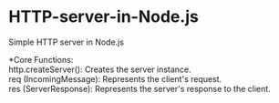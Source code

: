 # HTTP-server-in-Node.js
Simple HTTP server in Node.js

*Core Functions:<br>
http.createServer(): Creates the server instance.<br>
req (IncomingMessage): Represents the client's request.<br>
res (ServerResponse): Represents the server's response to the client.
